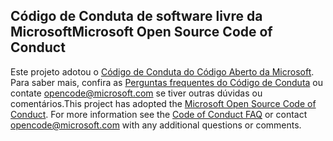## <a name="microsoft-open-source-code-of-conduct"></a><span data-ttu-id="c3975-101">Código de Conduta de software livre da Microsoft</span><span class="sxs-lookup"><span data-stu-id="c3975-101">Microsoft Open Source Code of Conduct</span></span>
<span data-ttu-id="c3975-p101">Este projeto adotou o [Código de Conduta do Código Aberto da Microsoft](https://opensource.microsoft.com/codeofconduct/). Para saber mais, confira as [Perguntas frequentes do Código de Conduta](https://opensource.microsoft.com/codeofconduct/faq/) ou contate [opencode@microsoft.com](mailto:opencode@microsoft.com) se tiver outras dúvidas ou comentários.</span><span class="sxs-lookup"><span data-stu-id="c3975-p101">This project has adopted the [Microsoft Open Source Code of Conduct](https://opensource.microsoft.com/codeofconduct/). For more information see the [Code of Conduct FAQ](https://opensource.microsoft.com/codeofconduct/faq/) or contact [opencode@microsoft.com](mailto:opencode@microsoft.com) with any additional questions or comments.</span></span>